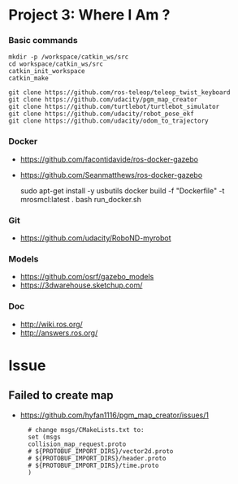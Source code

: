 # Project 3: Where I Am ?

### Basic commands

    mkdir -p /workspace/catkin_ws/src
    cd workspace/catkin_ws/src
    catkin_init_workspace
    catkin_make

    git clone https://github.com/ros-teleop/teleop_twist_keyboard
    git clone https://github.com/udacity/pgm_map_creator
    git clone https://github.com/turtlebot/turtlebot_simulator
    git clone https://github.com/udacity/robot_pose_ekf
    git clone https://github.com/udacity/odom_to_trajectory


### Docker

- https://github.com/facontidavide/ros-docker-gazebo
- https://github.com/Seanmatthews/ros-docker-gazebo


    sudo apt-get install -y usbutils
    docker build -f "Dockerfile" -t mrosmcl:latest .
    bash run_docker.sh


### Git

- https://github.com/udacity/RoboND-myrobot


### Models

- https://github.com/osrf/gazebo_models
- https://3dwarehouse.sketchup.com/


### Doc

- http://wiki.ros.org/
- http://answers.ros.org/


# Issue

## Failed to create map
- https://github.com/hyfan1116/pgm_map_creator/issues/1

        # change msgs/CMakeLists.txt to:
        set (msgs
        collision_map_request.proto
        # ${PROTOBUF_IMPORT_DIRS}/vector2d.proto
        # ${PROTOBUF_IMPORT_DIRS}/header.proto
        # ${PROTOBUF_IMPORT_DIRS}/time.proto
        )